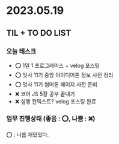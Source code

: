 # 2023.05.19

## TIL + TO DO LIST

### 오늘 테스크

- ⭕ 1일 1 프로그래머스 + velog 포스팅
- ⭕ 멋사 11기 중앙 아이디어톤 정보 사전 정리
- ⭕ 멋사 11기 썸머톤 페이지 사전 준비
- ❌ 코어 JS 5장 공부 끝내기
- ❌ 실행 컨텍스트? velog 포스팅 완료

### 업무 진행상태 (좋음 : ⭕, 나쁨 : ❌)

⭕ : 나름 재밌었다.
